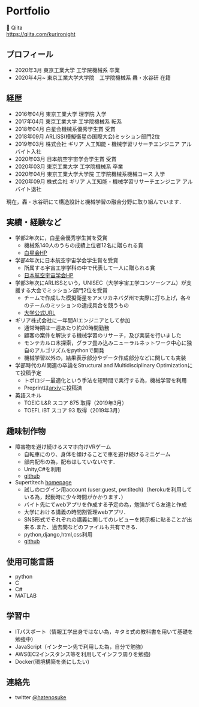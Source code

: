 # Portfolio
📗 Qiita  
https://qiita.com/kurironight

## プロフィール
- 2020年3月  東京工業大学 工学院機械系 卒業
- 2020年4月~ 東京工業大学大学院　工学院機械系 轟・水谷研 在籍

## 経歴

- 2016年04月 東京工業大学 理学院 入学
- 2017年04月 東京工業大学 工学院機械系 転系
- 2018年04月 白星会機械系優秀学生賞 受賞
- 2018年09月 ARLISS(模擬衛星の国際大会)ミッション部門2位
- 2019年03月 株式会社 ギリア 人工知能・機械学習リサーチエンジニア アルバイト入社
- 2020年03月 日本航空宇宙学会学生賞 受賞
- 2020年03月 東京工業大学 工学院機械系 卒業
- 2020年04月 東京工業大学大学院 工学院機械系機械コース 入学
- 2020年09月 株式会社 ギリア 人工知能・機械学習リサーチエンジニア アルバイト退社

現在，轟・水谷研にて構造設計と機械学習の融合分野に取り組んでいます．

## 実績・経験など
- 学部2年次に，白星会優秀学生賞を受賞
  - 機械系140人のうちの成績上位者12名に贈られる賞
  - [白星会HP](https://www.kuramae.ne.jp/hakusei/hyoushou_detail/id=2811)
- 学部4年次に日本航空宇宙学会学生賞を受賞
  - 所属する宇宙工学学科の中で代表して一人に贈られる賞
  - [日本航空宇宙学会HP](https://www.jsass.or.jp/award/102/)
- 学部3年次にARLISSという，UNISEC（大学宇宙工学コンソーシアム）が支援する大会でミッション部門2位を受賞
  - チームで作成した模擬衛星をアメリカネバダ州で実際に打ち上げ，各々のチームのミッションの達成具合を競うもの
  - [大学公式URL](https://www.titech.ac.jp/news/2019/043242.html)
- ギリア株式会社に一年間AIエンジニアとして参加
  - 通常時期は一週あたり約20時間勤務
  - 顧客の案件を解決する機械学習のリサーチ，及び実装を行いました
  - モンテカルロ木探索，グラフ畳み込みニューラルネットワーク中心に独自のアルゴリズムをpythonで開発
  - 機械学習以外の，結果表示部分やデータ作成部分などに関しても実装
- 学部時代のAI関連の卒論をStructural and Multidisciplinary Optimizationにて投稿予定
  - トポロジー最適化という手法を短時間で実行する為，機械学習を利用
  - Preprintは[arxiv](https://arxiv.org/abs/2004.05461)に投稿済
- 英語スキル
  - TOEIC L&R スコア 875 取得（2019年3月）
  - TOEFL iBT スコア 93 取得（2019年3月）
## 趣味制作物
- 障害物を避け続けるスマホ向けVRゲーム
  - 自転車にのり、身体を傾けることで車を避け続けるミニゲーム
  - 部内配布の為，配布はしていないです．
  - Unity,C#を利用
  - [github](https://github.com/kurironight/VRcyclegame)
- Supertitech
[homepage](https://newsupertitech.herokuapp.com/login)
  - 試しのログイン用account (user:guest, pw:titech)（herokuを利用している為，起動時に少々時間がかかります．）
  - バイト先にてwebアプリを作成する予定の為，勉強がてら友達と作成
  - 大学における講義の時間割管理webアプリ．
  - SNS形式でそれぞれの講義に関してのレビューを掲示板に貼ることが出来る.また、過去問などのファイルも共有できる.
  - python,django,html,css利用
  - [github](https://github.com/kurironight/Supertitech_app)

## 使用可能言語
- python
- C
- C#
- MATLAB

## 学習中
- ITパスポート（情報工学出身ではない為，キタミ式の教科書を用いて基礎を勉強中）
- JavaScript（インターン先で利用した為，自分で勉強）
- AWS(EC2インスタンス等を利用してインフラ周りを勉強)
- Docker(環境構築を楽にしたい)

## 連絡先
- twitter [@hatenosuke](https://twitter.com/hatenosuke)
